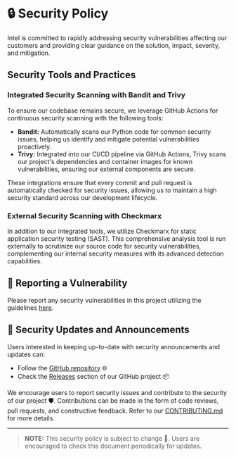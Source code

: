 # 🔒 Security Policy

Intel is committed to rapidly addressing security vulnerabilities affecting our
customers and providing clear guidance on the solution, impact, severity, and
mitigation.

## Security Tools and Practices

### Integrated Security Scanning with Bandit and Trivy

To ensure our codebase remains secure, we leverage GitHub Actions for continuous
security scanning with the following tools:

- **Bandit:** Automatically scans our Python code for common security issues,
  helping us identify and mitigate potential vulnerabilities proactively.
- **Trivy:** Integrated into our CI/CD pipeline via GitHub Actions, Trivy scans
  our project's dependencies and container images for known vulnerabilities,
  ensuring our external components are secure.

These integrations ensure that every commit and pull request is automatically
checked for security issues, allowing us to maintain a high security standard
across our development lifecycle.

### External Security Scanning with Checkmarx

In addition to our integrated tools, we utilize Checkmarx for static application
security testing (SAST). This comprehensive analysis tool is run externally to
scrutinize our source code for security vulnerabilities, complementing our
internal security measures with its advanced detection capabilities.

## 🚨 Reporting a Vulnerability

Please report any security vulnerabilities in this project utilizing the
guidelines [here](https://www.intel.com/content/www/us/en/security-center/vulnerability-handling-guidelines.html).

## 📢 Security Updates and Announcements

Users interested in keeping up-to-date with security announcements and updates
can:

- Follow the [GitHub repository](https://github.com/open-edge-platform/anomalib) 🌐
- Check the [Releases](https://github.com/open-edge-platform/anomalib/releases)
  section of our GitHub project 📦

We encourage users to report security issues and contribute to the security of
our project 🛡️. Contributions can be made in the form of code reviews, pull
requests, and constructive feedback. Refer to our
[CONTRIBUTING.md](CONTRIBUTING.md) for more details.

---

> **NOTE:** This security policy is subject to change 🔁. Users are encouraged
> to check this document periodically for updates.
